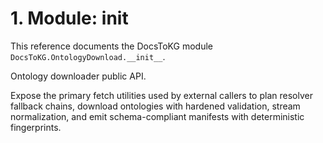 # 1. Module: __init__

This reference documents the DocsToKG module ``DocsToKG.OntologyDownload.__init__``.

Ontology downloader public API.

Expose the primary fetch utilities used by external callers to plan resolver
fallback chains, download ontologies with hardened validation, stream
normalization, and emit schema-compliant manifests with deterministic
fingerprints.
